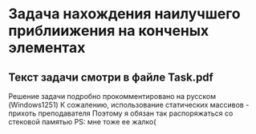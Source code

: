 # Задача нахождения наилучшего приблиижения на конченых элементах
## Текст задачи смотри в файле Task.pdf
Решение задачи подробно прокомментировано на русском (Windows1251)
К сожалению, использование статических массивов - прихоть преподавателя
Поэтому я обязан так распоряжаться со стековой памятью
PS: мне тоже ее жалко( 